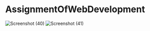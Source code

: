 # AssignmentOfWebDevelopment
![Screenshot (40)](https://github.com/Preeti980/AssignmentOfWebDevelopment/assets/114865373/03af305a-99a7-448f-b356-73634297fa7b) ![Screenshot (41)](https://github.com/Preeti980/AssignmentOfWebDevelopment/assets/114865373/03d2f400-f10d-49a1-a702-2dbdcd9259ac)

